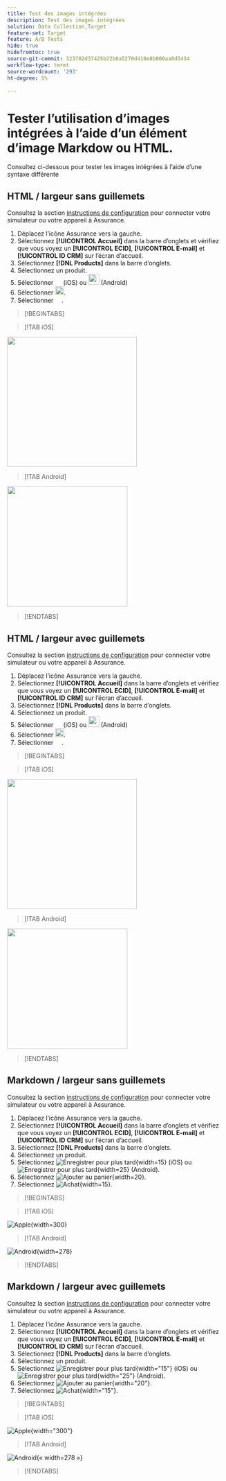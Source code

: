 ```yaml
---
title: Test des images intégrées
description: Test des images intégrées
solution: Data Collection,Target
feature-set: Target
feature: A/B Tests
hide: true
hidefromtoc: true
source-git-commit: 323702d37425b22b0a5270d410e8b000aa0d5434
workflow-type: tm+mt
source-wordcount: '293'
ht-degree: 5%

---
```



# Tester l’utilisation d’images intégrées à l’aide d’un élément d’image Markdow ou HTML.

Consultez ci-dessous pour tester les images intégrées à l’aide d’une syntaxe différente


## HTML / largeur sans guillemets

Consultez la section [instructions de configuration](assurance.md#connecting-to-a-session) pour connecter votre simulateur ou votre appareil à Assurance.

1. Déplacez l’icône Assurance vers la gauche.
1. Sélectionnez **[!UICONTROL Accueil]** dans la barre d’onglets et vérifiez que vous voyez un **[!UICONTROL ECID]**, **[!UICONTROL E-mail]** et **[!UICONTROL ID CRM]** sur l’écran d’accueil.
1. Sélectionnez **[!DNL Products]** dans la barre d’onglets.
1. Sélectionnez un produit.
1. Sélectionner <img src="assets/saveforlater.png" width="15"> (iOS) ou <img src="assets/heart.png" width="25"> (Android)
1. Sélectionner <img src="assets/addtocart.png" width="20">.
1. Sélectionner <img src="assets/purchase.png" width="15">.

>[!BEGINTABS]

>[!TAB iOS]

<img src="./assets/mobile-app-events-3.png" width="300">

>[!TAB Android]

<img src="./assets/mobile-app-events-3-android.png" width="278">

>[!ENDTABS]


## HTML / largeur avec guillemets

Consultez la section [instructions de configuration](assurance.md#connecting-to-a-session) pour connecter votre simulateur ou votre appareil à Assurance.

1. Déplacez l’icône Assurance vers la gauche.
1. Sélectionnez **[!UICONTROL Accueil]** dans la barre d’onglets et vérifiez que vous voyez un **[!UICONTROL ECID]**, **[!UICONTROL E-mail]** et **[!UICONTROL ID CRM]** sur l’écran d’accueil.
1. Sélectionnez **[!DNL Products]** dans la barre d’onglets.
1. Sélectionnez un produit.
1. Sélectionner <img src="assets/saveforlater.png" width="15"> (iOS) ou <img src="assets/heart.png" width="25"> (Android)
1. Sélectionner <img src="assets/addtocart.png" width="20">.
1. Sélectionner <img src="assets/purchase.png" width="15">.

>[!BEGINTABS]

>[!TAB iOS]

<img src="./assets/mobile-app-events-3.png" width="300">

>[!TAB Android]

<img src="./assets/mobile-app-events-3-android.png" width="278">

>[!ENDTABS]



## Markdown / largeur sans guillemets

Consultez la section [instructions de configuration](assurance.md#connecting-to-a-session) pour connecter votre simulateur ou votre appareil à Assurance.

1. Déplacez l’icône Assurance vers la gauche.
1. Sélectionnez **[!UICONTROL Accueil]** dans la barre d’onglets et vérifiez que vous voyez un **[!UICONTROL ECID]**, **[!UICONTROL E-mail]** et **[!UICONTROL ID CRM]** sur l’écran d’accueil.
1. Sélectionnez **[!DNL Products]** dans la barre d’onglets.
1. Sélectionnez un produit.
1. Sélectionnez ![Enregistrer pour plus tard](assets/saveforlater.png){width=15} (iOS) ou ![Enregistrer pour plus tard](assets/heart.png){width=25} (Android).
1. Sélectionnez ![ Ajouter au panier ](assets/addtocart.png){width=20}.
1. Sélectionnez ![ Achat ](assets/purchase.png){width=15}.

>[!BEGINTABS]

>[!TAB iOS]

![Apple](assets/mobile-app-events-3.png){width=300}

>[!TAB Android]

![Android](assets/mobile-app-events-3-android.png){width=278}

>[!ENDTABS]



## Markdown / largeur avec guillemets

Consultez la section [instructions de configuration](assurance.md#connecting-to-a-session) pour connecter votre simulateur ou votre appareil à Assurance.

1. Déplacez l’icône Assurance vers la gauche.
1. Sélectionnez **[!UICONTROL Accueil]** dans la barre d’onglets et vérifiez que vous voyez un **[!UICONTROL ECID]**, **[!UICONTROL E-mail]** et **[!UICONTROL ID CRM]** sur l’écran d’accueil.
1. Sélectionnez **[!DNL Products]** dans la barre d’onglets.
1. Sélectionnez un produit.
1. Sélectionnez ![Enregistrer pour plus tard](assets/saveforlater.png){width="15"} (iOS) ou ![Enregistrer pour plus tard](assets/heart.png){width="25"} (Android).
1. Sélectionnez ![ Ajouter au panier ](assets/addtocart.png){width="20"}.
1. Sélectionnez ![ Achat ](assets/purchase.png){width="15"}.

>[!BEGINTABS]

>[!TAB iOS]

![Apple](assets/mobile-app-events-3.png){width="300"}

>[!TAB Android]

![Android](assets/mobile-app-events-3-android.png){« width=278 »}

>[!ENDTABS]
